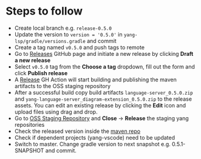 # Steps to follow

- Create local branch e.g. `release-0.5.0`
- Update the version to `version = '0.5.0'` in `yang-lsp/gradle/versions.gradle` and commit
- Create a tag named `v0.5.0` and push tags to remote
- Go to [Releases](https://github.com/TypeFox/yang-lsp/releases) GitHub page and initiate a new release by clicking __Draft a new release__
- Select `v0.5.0` tag from the __Choose a tag__ dropdown, fill out the form and click __Publish release__
- A [Release](https://github.com/TypeFox/yang-lsp/actions/workflows/release.yml) GH Action will start building and publishing the maven artifacts to the OSS staging repository
- After a successful build copy build artifacts `language-server_0.5.0.zip` and `yang-language-server_diagram-extension_0.5.0.zip` to the release assets. You can edit an existing release by clicking the __Edit__ icon and upload files using drag and drop.
- Go to [OSS Staging Repository](https://oss.sonatype.org/#stagingRepositories) and __Close__ -> __Release__ the staging yang repositories
- Check the released version inside the [maven repo](https://repo1.maven.org/maven2/io/typefox/yang/)
- Check if dependent projects (yang-vscode) need to be updated
- Switch to master. Change gradle version to next snapshot e.g. 0.5.1-SNAPSHOT and commit.
